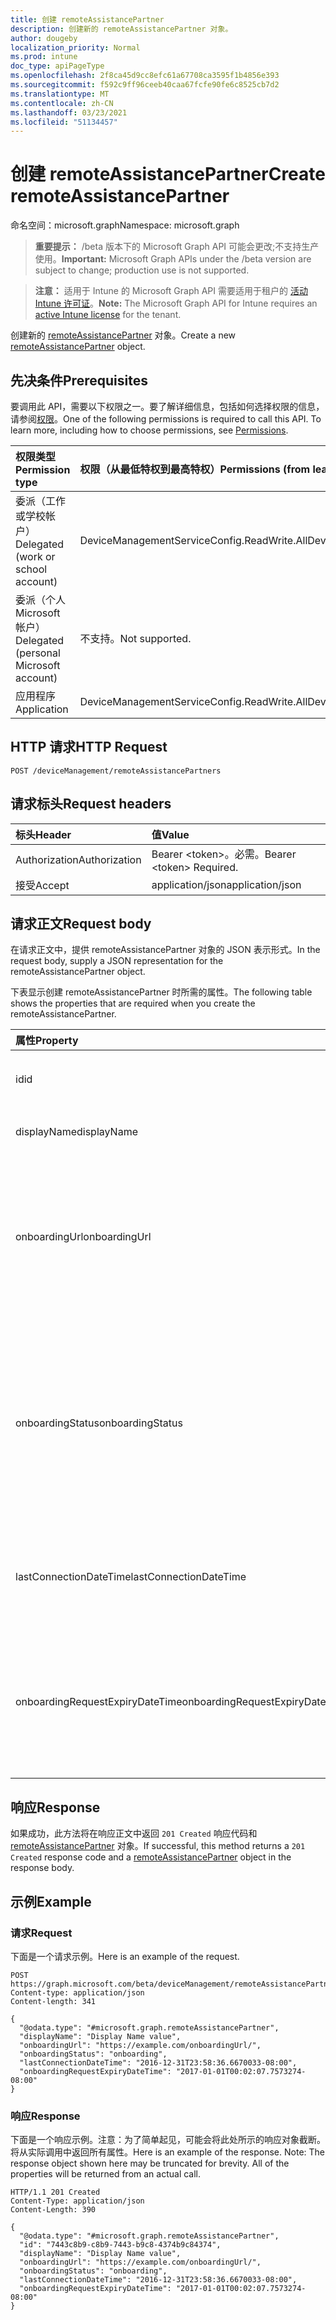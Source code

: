 ```yaml
---
title: 创建 remoteAssistancePartner
description: 创建新的 remoteAssistancePartner 对象。
author: dougeby
localization_priority: Normal
ms.prod: intune
doc_type: apiPageType
ms.openlocfilehash: 2f8ca45d9cc8efc61a67708ca3595f1b4856e393
ms.sourcegitcommit: f592c9ff96ceeb40caa67fcfe90fe6c8525cb7d2
ms.translationtype: MT
ms.contentlocale: zh-CN
ms.lasthandoff: 03/23/2021
ms.locfileid: "51134457"
---
```

# <a name="create-remoteassistancepartner"></a><span data-ttu-id="6ca06-103">创建 remoteAssistancePartner</span><span class="sxs-lookup"><span data-stu-id="6ca06-103">Create remoteAssistancePartner</span></span>

<span data-ttu-id="6ca06-104">命名空间：microsoft.graph</span><span class="sxs-lookup"><span data-stu-id="6ca06-104">Namespace: microsoft.graph</span></span>

> <span data-ttu-id="6ca06-105">**重要提示：** /beta 版本下的 Microsoft Graph API 可能会更改;不支持生产使用。</span><span class="sxs-lookup"><span data-stu-id="6ca06-105">**Important:** Microsoft Graph APIs under the /beta version are subject to change; production use is not supported.</span></span>

> <span data-ttu-id="6ca06-106">**注意：** 适用于 Intune 的 Microsoft Graph API 需要适用于租户的 [活动 Intune 许可证](https://go.microsoft.com/fwlink/?linkid=839381)。</span><span class="sxs-lookup"><span data-stu-id="6ca06-106">**Note:** The Microsoft Graph API for Intune requires an [active Intune license](https://go.microsoft.com/fwlink/?linkid=839381) for the tenant.</span></span>

<span data-ttu-id="6ca06-107">创建新的 [remoteAssistancePartner](../resources/intune-remoteassistance-remoteassistancepartner.md) 对象。</span><span class="sxs-lookup"><span data-stu-id="6ca06-107">Create a new [remoteAssistancePartner](../resources/intune-remoteassistance-remoteassistancepartner.md) object.</span></span>

## <a name="prerequisites"></a><span data-ttu-id="6ca06-108">先决条件</span><span class="sxs-lookup"><span data-stu-id="6ca06-108">Prerequisites</span></span>
<span data-ttu-id="6ca06-p101">要调用此 API，需要以下权限之一。要了解详细信息，包括如何选择权限的信息，请参阅[权限](/graph/permissions-reference)。</span><span class="sxs-lookup"><span data-stu-id="6ca06-p101">One of the following permissions is required to call this API. To learn more, including how to choose permissions, see [Permissions](/graph/permissions-reference).</span></span>

|<span data-ttu-id="6ca06-111">权限类型</span><span class="sxs-lookup"><span data-stu-id="6ca06-111">Permission type</span></span>|<span data-ttu-id="6ca06-112">权限（从最低特权到最高特权）</span><span class="sxs-lookup"><span data-stu-id="6ca06-112">Permissions (from least to most privileged)</span></span>|
|:---|:---|
|<span data-ttu-id="6ca06-113">委派（工作或学校帐户）</span><span class="sxs-lookup"><span data-stu-id="6ca06-113">Delegated (work or school account)</span></span>|<span data-ttu-id="6ca06-114">DeviceManagementServiceConfig.ReadWrite.All</span><span class="sxs-lookup"><span data-stu-id="6ca06-114">DeviceManagementServiceConfig.ReadWrite.All</span></span>|
|<span data-ttu-id="6ca06-115">委派（个人 Microsoft 帐户）</span><span class="sxs-lookup"><span data-stu-id="6ca06-115">Delegated (personal Microsoft account)</span></span>|<span data-ttu-id="6ca06-116">不支持。</span><span class="sxs-lookup"><span data-stu-id="6ca06-116">Not supported.</span></span>|
|<span data-ttu-id="6ca06-117">应用程序</span><span class="sxs-lookup"><span data-stu-id="6ca06-117">Application</span></span>|<span data-ttu-id="6ca06-118">DeviceManagementServiceConfig.ReadWrite.All</span><span class="sxs-lookup"><span data-stu-id="6ca06-118">DeviceManagementServiceConfig.ReadWrite.All</span></span>|

## <a name="http-request"></a><span data-ttu-id="6ca06-119">HTTP 请求</span><span class="sxs-lookup"><span data-stu-id="6ca06-119">HTTP Request</span></span>
<!-- {
  "blockType": "ignored"
}
-->
``` http
POST /deviceManagement/remoteAssistancePartners
```

## <a name="request-headers"></a><span data-ttu-id="6ca06-120">请求标头</span><span class="sxs-lookup"><span data-stu-id="6ca06-120">Request headers</span></span>
|<span data-ttu-id="6ca06-121">标头</span><span class="sxs-lookup"><span data-stu-id="6ca06-121">Header</span></span>|<span data-ttu-id="6ca06-122">值</span><span class="sxs-lookup"><span data-stu-id="6ca06-122">Value</span></span>|
|:---|:---|
|<span data-ttu-id="6ca06-123">Authorization</span><span class="sxs-lookup"><span data-stu-id="6ca06-123">Authorization</span></span>|<span data-ttu-id="6ca06-124">Bearer &lt;token&gt;。必需。</span><span class="sxs-lookup"><span data-stu-id="6ca06-124">Bearer &lt;token&gt; Required.</span></span>|
|<span data-ttu-id="6ca06-125">接受</span><span class="sxs-lookup"><span data-stu-id="6ca06-125">Accept</span></span>|<span data-ttu-id="6ca06-126">application/json</span><span class="sxs-lookup"><span data-stu-id="6ca06-126">application/json</span></span>|

## <a name="request-body"></a><span data-ttu-id="6ca06-127">请求正文</span><span class="sxs-lookup"><span data-stu-id="6ca06-127">Request body</span></span>
<span data-ttu-id="6ca06-128">在请求正文中，提供 remoteAssistancePartner 对象的 JSON 表示形式。</span><span class="sxs-lookup"><span data-stu-id="6ca06-128">In the request body, supply a JSON representation for the remoteAssistancePartner object.</span></span>

<span data-ttu-id="6ca06-129">下表显示创建 remoteAssistancePartner 时所需的属性。</span><span class="sxs-lookup"><span data-stu-id="6ca06-129">The following table shows the properties that are required when you create the remoteAssistancePartner.</span></span>

|<span data-ttu-id="6ca06-130">属性</span><span class="sxs-lookup"><span data-stu-id="6ca06-130">Property</span></span>|<span data-ttu-id="6ca06-131">类型</span><span class="sxs-lookup"><span data-stu-id="6ca06-131">Type</span></span>|<span data-ttu-id="6ca06-132">说明</span><span class="sxs-lookup"><span data-stu-id="6ca06-132">Description</span></span>|
|:---|:---|:---|
|<span data-ttu-id="6ca06-133">id</span><span class="sxs-lookup"><span data-stu-id="6ca06-133">id</span></span>|<span data-ttu-id="6ca06-134">String</span><span class="sxs-lookup"><span data-stu-id="6ca06-134">String</span></span>|<span data-ttu-id="6ca06-135">合作伙伴的唯一标识符。</span><span class="sxs-lookup"><span data-stu-id="6ca06-135">Unique identifier of the partner.</span></span>|
|<span data-ttu-id="6ca06-136">displayName</span><span class="sxs-lookup"><span data-stu-id="6ca06-136">displayName</span></span>|<span data-ttu-id="6ca06-137">String</span><span class="sxs-lookup"><span data-stu-id="6ca06-137">String</span></span>|<span data-ttu-id="6ca06-138">合作伙伴的显示名称。</span><span class="sxs-lookup"><span data-stu-id="6ca06-138">Display name of the partner.</span></span>|
|<span data-ttu-id="6ca06-139">onboardingUrl</span><span class="sxs-lookup"><span data-stu-id="6ca06-139">onboardingUrl</span></span>|<span data-ttu-id="6ca06-140">String</span><span class="sxs-lookup"><span data-stu-id="6ca06-140">String</span></span>|<span data-ttu-id="6ca06-141">合作伙伴的载入门户的 URL，其中管理员可以配置其远程协助服务。</span><span class="sxs-lookup"><span data-stu-id="6ca06-141">URL of the partner's onboarding portal, where an administrator can configure their Remote Assistance service.</span></span>|
|<span data-ttu-id="6ca06-142">onboardingStatus</span><span class="sxs-lookup"><span data-stu-id="6ca06-142">onboardingStatus</span></span>|[<span data-ttu-id="6ca06-143">remoteAssistanceOnboardingStatus</span><span class="sxs-lookup"><span data-stu-id="6ca06-143">remoteAssistanceOnboardingStatus</span></span>](../resources/intune-remoteassistance-remoteassistanceonboardingstatus.md)|<span data-ttu-id="6ca06-144">当前 TeamViewer 连接器状态的友好说明。</span><span class="sxs-lookup"><span data-stu-id="6ca06-144">A friendly description of the current TeamViewer connector status.</span></span> <span data-ttu-id="6ca06-145">可取值为：`notOnboarded`、`onboarding`、`onboarded`。</span><span class="sxs-lookup"><span data-stu-id="6ca06-145">Possible values are: `notOnboarded`, `onboarding`, `onboarded`.</span></span>|
|<span data-ttu-id="6ca06-146">lastConnectionDateTime</span><span class="sxs-lookup"><span data-stu-id="6ca06-146">lastConnectionDateTime</span></span>|<span data-ttu-id="6ca06-147">DateTimeOffset</span><span class="sxs-lookup"><span data-stu-id="6ca06-147">DateTimeOffset</span></span>|<span data-ttu-id="6ca06-148">TEM 合作伙伴发送到 Intune 的上一个请求的时间戳。</span><span class="sxs-lookup"><span data-stu-id="6ca06-148">Timestamp of the last request sent to Intune by the TEM partner.</span></span>|
|<span data-ttu-id="6ca06-149">onboardingRequestExpiryDateTime</span><span class="sxs-lookup"><span data-stu-id="6ca06-149">onboardingRequestExpiryDateTime</span></span>|<span data-ttu-id="6ca06-150">DateTimeOffset</span><span class="sxs-lookup"><span data-stu-id="6ca06-150">DateTimeOffset</span></span>|<span data-ttu-id="6ca06-151">当 OnboardingStatus 载入时，这是载入请求到期的日期时间。</span><span class="sxs-lookup"><span data-stu-id="6ca06-151">When the OnboardingStatus is Onboarding, This is the date time when the onboarding request expires.</span></span>|



## <a name="response"></a><span data-ttu-id="6ca06-152">响应</span><span class="sxs-lookup"><span data-stu-id="6ca06-152">Response</span></span>
<span data-ttu-id="6ca06-153">如果成功，此方法将在响应正文中返回 `201 Created` 响应代码和 [remoteAssistancePartner](../resources/intune-remoteassistance-remoteassistancepartner.md) 对象。</span><span class="sxs-lookup"><span data-stu-id="6ca06-153">If successful, this method returns a `201 Created` response code and a [remoteAssistancePartner](../resources/intune-remoteassistance-remoteassistancepartner.md) object in the response body.</span></span>

## <a name="example"></a><span data-ttu-id="6ca06-154">示例</span><span class="sxs-lookup"><span data-stu-id="6ca06-154">Example</span></span>

### <a name="request"></a><span data-ttu-id="6ca06-155">请求</span><span class="sxs-lookup"><span data-stu-id="6ca06-155">Request</span></span>
<span data-ttu-id="6ca06-156">下面是一个请求示例。</span><span class="sxs-lookup"><span data-stu-id="6ca06-156">Here is an example of the request.</span></span>
``` http
POST https://graph.microsoft.com/beta/deviceManagement/remoteAssistancePartners
Content-type: application/json
Content-length: 341

{
  "@odata.type": "#microsoft.graph.remoteAssistancePartner",
  "displayName": "Display Name value",
  "onboardingUrl": "https://example.com/onboardingUrl/",
  "onboardingStatus": "onboarding",
  "lastConnectionDateTime": "2016-12-31T23:58:36.6670033-08:00",
  "onboardingRequestExpiryDateTime": "2017-01-01T00:02:07.7573274-08:00"
}
```

### <a name="response"></a><span data-ttu-id="6ca06-157">响应</span><span class="sxs-lookup"><span data-stu-id="6ca06-157">Response</span></span>
<span data-ttu-id="6ca06-p103">下面是一个响应示例。注意：为了简单起见，可能会将此处所示的响应对象截断。将从实际调用中返回所有属性。</span><span class="sxs-lookup"><span data-stu-id="6ca06-p103">Here is an example of the response. Note: The response object shown here may be truncated for brevity. All of the properties will be returned from an actual call.</span></span>
``` http
HTTP/1.1 201 Created
Content-Type: application/json
Content-Length: 390

{
  "@odata.type": "#microsoft.graph.remoteAssistancePartner",
  "id": "7443c8b9-c8b9-7443-b9c8-4374b9c84374",
  "displayName": "Display Name value",
  "onboardingUrl": "https://example.com/onboardingUrl/",
  "onboardingStatus": "onboarding",
  "lastConnectionDateTime": "2016-12-31T23:58:36.6670033-08:00",
  "onboardingRequestExpiryDateTime": "2017-01-01T00:02:07.7573274-08:00"
}
```




